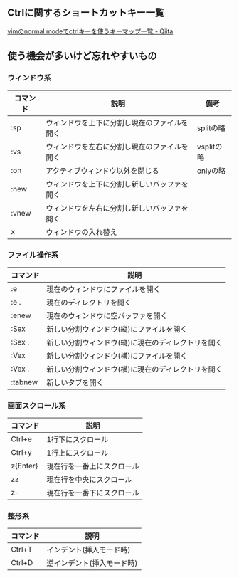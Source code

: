 Ctrlに関するショートカットキー一覧
----------------------------------

[vimのnormal modeでctrlキーを使うキーマップ一覧 \- Qiita](https://qiita.com/34ro/items/e20fa0831d78566981d3)


使う機会が多いけど忘れやすいもの
--------------------------------

### ウィンドウ系

| コマンド |                     説明                     |    備考    |
| -------- | -------------------------------------------- | ---------- |
| :sp      | ウィンドウを上下に分割し現在のファイルを開く | splitの略  |
| :vs      | ウィンドウを左右に分割し現在のファイルを開く | vsplitの略 |
| :on      | アクティブウィンドウ以外を閉じる             | onlyの略   |
| :new     | ウィンドウを上下に分割し新しいバッファを開く |            |
| :vnew    | ウィンドウを左右に分割し新しいバッファを開く |            |
| <C-w>x   | ウィンドウの入れ替え                         |            |


### ファイル操作系

| コマンド |                        説明                        |
| -------- | -------------------------------------------------- |
| :e       | 現在のウィンドウにファイルを開く                   |
| :e .     | 現在のディレクトリを開く                           |
| :enew    | 現在のウィンドウに空バッファを開く                 |
| :Sex     | 新しい分割ウィンドウ(縦)にファイルを開く           |
| :Sex .   | 新しい分割ウィンドウ(縦)に現在のディレクトリを開く |
| :Vex     | 新しい分割ウィンドウ(横)にファイルを開く           |
| :Vex .   | 新しい分割ウィンドウ(横)に現在のディレクトリを開く |
| :tabnew  | 新しいタブを開く                                   |


### 画面スクロール系

| コマンド |            説明            |
| -------- | -------------------------- |
| Ctrl+e   | 1行下にスクロール          |
| Ctrl+y   | 1行上にスクロール          |
| z{Enter} | 現在行を一番上にスクロール |
| zz       | 現在行を中央にスクロール   |
| z-       | 現在行を一番下にスクロール |


### 整形系

| コマンド |            説明            |
| -------- | -------------------------- |
| Ctrl+T   | インデント(挿入モード時)   |
| Ctrl+D   | 逆インデント(挿入モード時) |

